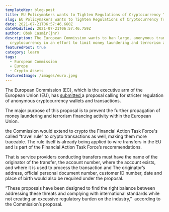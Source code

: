```yaml
---
templateKey: blog-post
title: EU Policymakers wants to Tighten Regulations of Cryptocurrency Transfers
slug: EU Policymakers wants to Tighten Regulations of Cryptocurrency Transfers
date: 2021-07-21T06:57:46.660Z
dateModified: 2021-07-21T06:57:46.759Z
author: Obok Casmir(jnr)
description: The European Commission wants to ban large, anonymous transfers of
  cryptocurrency in an effort to limit money laundering and terrorism activity.
featuredPost: true
category: learn
tags:
  - European Commission
  - Europe
  - Crypto Assets
featuredImage: /images/euro.jpeg
---
```

The European Commission (EC), which is the executive arm of the European Union (EU), has [submitted ](https://ec.europa.eu/finance/docs/law/210720-proposal-funds-transfers_en.pdf)a proposal calling for stricter regulation of anonymous cryptocurrency wallets and transactions.

The major purpose of this proposal is to prevent the further propagation of money laundering and terrorism financing activity within the European Union.

the Commission would extend to crypto the Financial Action Task Force's called “travel rule” to crypto transactions as well, making them more traceable. The rule itself is already being applied to wire transfers in the EU and is part of the Financial Action Task Force’s recommendations. 

That is service providers conducting transfers must have the name of the originator of the transfer, the account number, where the account exists, and where it is used to process the transaction and The originator’s address, official personal document number, customer ID number, date and place of birth would also be required under the proposal.

“These proposals have been designed to find the right balance between addressing these threats and complying with international standards while not creating an excessive regulatory burden on the industry,”  according to the Commission’s proposal.